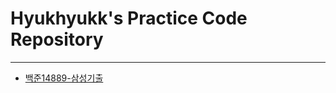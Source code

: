 # Hyukhyukk's Practice Code Repository
---
* [백준14889-삼성기출](https://github.com/hyukjin-lee/practice-coding/blob/master/src/backjoon/backjoon_14889.md)
